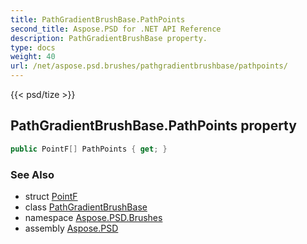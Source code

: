 ```yaml
---
title: PathGradientBrushBase.PathPoints
second_title: Aspose.PSD for .NET API Reference
description: PathGradientBrushBase property. 
type: docs
weight: 40
url: /net/aspose.psd.brushes/pathgradientbrushbase/pathpoints/
---
```

{{< psd/tize >}}
## PathGradientBrushBase.PathPoints property

```csharp
public PointF[] PathPoints { get; }
```

### See Also

* struct [PointF](../../../aspose.psd/pointf/)
* class [PathGradientBrushBase](../)
* namespace [Aspose.PSD.Brushes](../../pathgradientbrushbase/)
* assembly [Aspose.PSD](../../../)


